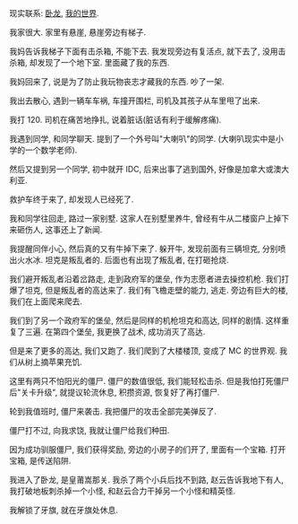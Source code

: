 现实联系: [卧龙](https://store.steampowered.com/app/1448440), [我的世界](https://www.minecraft.net/en-us).

我家很大. 家里有悬崖, 悬崖旁边有梯子.

我妈告诉我梯子下面有击杀箱, 不能下去. 我发现旁边有复活点, 就下去了, 没用击杀箱, 却发现了一个地下室. 里面藏了我的东西.

我妈回来了, 说是为了防止我玩物丧志才藏我的东西. 吵了一架.

我出去散心, 遇到一辆车车祸, 车撞开围栏, 司机及其孩子从车里甩了出来.

我打 120. 司机在痛苦地挣扎, 说着脏话(脏话有利于缓解疼痛).

我遇到同学, 和同学聊天. 提到了一个外号叫"大喇叭"的同学. (大喇叭现实中是小学的一个数学老师).

然后又提到另一个同学, 初中就开 IDC, 后来出事了逃到国外, 好像是加拿大或澳大利亚.

救护车终于来了, 却发现人已经死了.

我和同学往回走, 路过一家别墅. 这家人在别墅里养牛, 曾经有牛从二楼窗户上掉下来砸伤人, 这事还上了新闻.

我提醒同伴小心, 然后真的又有牛掉下来了. 躲开牛, 发现前面有三辆坦克, 分别喷出火水冰. 坦克是叛乱者的. 后面也有出现了叛乱者, 在打砸抢烧.

我们避开叛乱者沿着岔路走, 走到政府军的堡垒, 作为志愿者进去操控机枪. 我们打爆了坦克, 但是叛乱者的高达来了. 我们有飞檐走壁的能力, 逃走. 旁边有巨大的楼, 我们在上面爬来爬去.

我们到了另一个政府军的堡垒, 然后是同样的机枪坦克和高达, 同样的剧情. 这样重复了三遍. 在第四个堡垒, 我更换了战术, 成功消灭了高达.

但是来了更多的高达, 我们又跑了. 我们爬到了大楼楼顶, 变成了 MC 的世界观. 我们从树上摘苹果充饥.

这里有两只不怕阳光的僵尸. 僵尸的数值很低, 我们能轻松击杀. 但是我怕打死僵尸后"关卡升级", 就提议轮流休息, 积攒资源, 恢复好了再打僵尸.

轮到我值班时, 僵尸来袭击. 我把僵尸的攻击全部完美弹反了.

僵尸打不过, 向我求饶, 我就让僵尸给我们种田.

因为成功驯服僵尸, 我们获得奖励, 旁边的小房子的们开了, 里面有一个宝箱. 打开宝箱, 是传送陷阱.

我进入了卧龙, 是皇莆嵩那关. 我杀了两个小兵后找不到路, 赵云告诉我地下有人, 我打破地板刺杀掉一个小怪, 和赵云合力干掉另一个小怪和精英怪.

我解锁了牙旗, 就在牙旗处休息.
